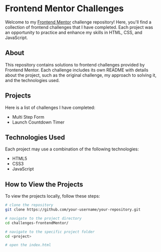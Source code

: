 # Frontend Mentor Challenges

Welcome to my [Frontend Mentor](https://www.frontendmentor.io/) challenge repository! Here, you'll find a collection of frontend challenges that I have completed. Each project was an opportunity to practice and enhance my skills in HTML, CSS, and JavaScript.

## About

This repository contains solutions to frontend challenges provided by Frontend Mentor. Each challenge includes its own README with details about the project, such as the original challenge, my approach to solving it, and the technologies used.

## Projects

Here is a list of challenges I have completed:
- Multi Step Form
- Launch Countdown Timer

## Technologies Used

Each project may use a combination of the following technologies:

- HTML5
- CSS3
- JavaScript

## How to View the Projects

To view the projects locally, follow these steps:

```bash
# clone the repository
git clone https://github.com/your-username/your-repository.git

# navigate to the project directory
cd challenges-frontendMentor/

# navigate to the specific project folder
cd <project>

# open the index.html
